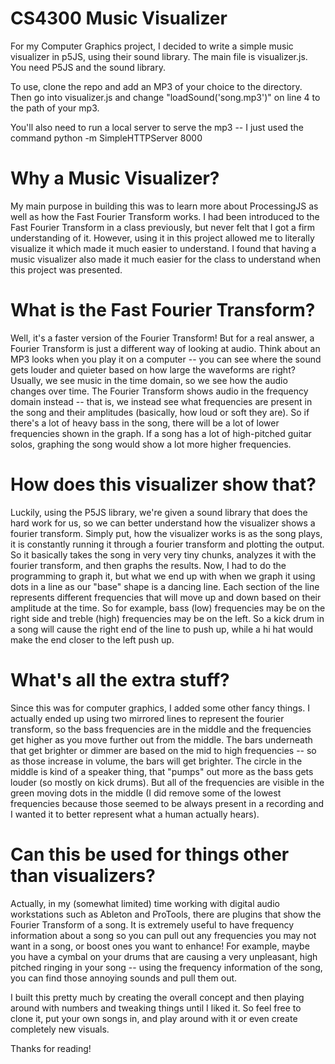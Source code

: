 # CS4300 Music Visualizer
For my Computer Graphics project, I decided to write a simple music visualizer
in p5JS, using their sound library. The main file is visualizer.js. You need P5JS and the sound library.

To use, clone the repo and add an MP3 of your choice to the directory.
Then go into visualizer.js and change "loadSound('song.mp3')" on line 4 to the path of your mp3.

You'll also need to run a local server to serve the mp3 -- I just used the command
python -m SimpleHTTPServer 8000

# Why a Music Visualizer?
My main purpose in building this was to learn more about ProcessingJS as well as how the Fast Fourier Transform works.
I had been introduced to the Fast Fourier Transform in a class previously, but never felt that I got a firm understanding of it.
However, using it in this project allowed me to literally visualize it which made it much easier to understand. I found that having a music visualizer
also made it much easier for the class to understand when this project was presented.

# What is the Fast Fourier Transform?
Well, it's a faster version of the Fourier Transform! But for a real answer, a Fourier Transform is just a different way of looking at audio.
Think about an MP3 looks when you play it on a computer -- you can see where the sound gets louder and quieter based on how large the waveforms are right?
Usually, we see music in the time domain, so we see how the audio changes over time. The Fourier Transform shows audio in the frequency domain instead -- that is, we instead see what frequencies are present in the song and their amplitudes (basically, how loud or soft they are).
So if there's a lot of heavy bass in the song, there will be a lot of lower frequencies shown in the graph. If a song has a lot of high-pitched guitar solos, graphing the song would show a lot more higher frequencies.

# How does this visualizer show that?
Luckily, using the P5JS library, we're given a sound library that does the hard work for us, so we can better understand how the visualizer shows a fourier transform.
Simply put, how the visualizer works is as the song plays, it is constantly running it through a fourier transform and plotting the output. So it basically takes the song in very very tiny chunks, analyzes it with the fourier transform, and then graphs the results.
Now, I had to do the programming to graph it, but what we end up with when we graph it using dots in a line as our "base" shape is a dancing line. Each section of the line represents different frequencies that will move up and down based on their amplitude at the time.
So for example, bass (low) frequencies may be on the right side and treble (high) frequencies may be on the left. So a kick drum in a song will cause the right end of the line to push up, while a hi hat would make the end closer to the left push up.

# What's all the extra stuff?
Since this was for computer graphics, I added some other fancy things. I actually ended up using two mirrored lines to represent the fourier transform, so the bass frequencies are in the middle and the frequencies get higher as you move further out from the middle.
The bars underneath that get brighter or dimmer are based on the mid to high frequencies -- so as those increase in volume, the bars will get brighter. The circle in the middle is kind of a speaker thing, that "pumps" out more as the bass gets louder (so mostly on kick drums). 
But all of the frequencies are visible in the green moving dots in the middle (I did remove some of the lowest frequencies because those seemed to be always present in a recording and I wanted it to better represent what a human actually hears).

# Can this be used for things other than visualizers?
Actually, in my (somewhat limited) time working with digital audio workstations such as Ableton and ProTools, there are plugins that show the Fourier Transform of a song. It is extremely useful to have frequency information about a song so you can pull out any frequencies
you may not want in a song, or boost ones you want to enhance! For example, maybe you have a cymbal on your drums that are causing a very unpleasant, high pitched ringing in your song -- using the frequency information of the song, you can find those annoying sounds and pull them out.

I built this pretty much by creating the overall concept and then playing around with numbers and tweaking things until I liked it. So feel free to clone it, put your own songs in, and play around with it or even create completely new visuals.

Thanks for reading!
